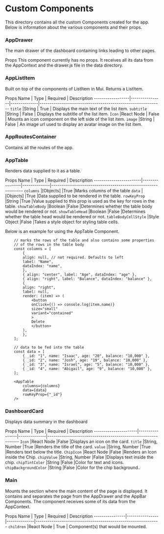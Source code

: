 # Custom Components
This directory contains all the custom Components created for the app. Below is information about the various 
components and their props.

### AppDrawer
The main drawer of the dashboard containing links leading to other pages.

Props
This component currently has no props. It receives all its data from the AppContext and the drawer.js file in the 
data directory.


### AppListItem
Built on top of the components of ListItem in Mui. Returns a ListItem.

Props
Name              | Type           | Required     | Description
------------------|----------------|--------------|--------------------------------------------------------------
`title`           |String          | True         | Displays the main text of the list item.
`subtitle`        |String          | False        | Displays the subtitle of the list item.
`Icon`            |React Node      | False        | Mounts an icon component on the left side of the list item.
`image`           |String          | False        | An image url used to display an avatar image on the list item.


### AppRoutesContainer
Contains all the routes of the app.


### AppTable
Renders data supplied to it as a table.

Props
Name                    | Type           | Required     | Description
------------------------|----------------|--------------|---------------------------------------------------------------
`columns`               |[Objects]       |True          |Marks columns of the table
`data`                  |[Objects]       |True          |Data supplied to be rendered in the table.
`rowKeyProp`            |String          |True          |Value supplied to this prop is used as the key for rows in the table.
`showTableBody`         |Boolean         |False         |Determines whether the table body would be rendered or not.
`showTableHead`         |Boolean         |False         |Determines whether the table head would be rendered or not.
`tableBodyCellStyle`    |Style Object    |False         |Takes a style object for styling table cells.

Below is an example for using the AppTable Component.
```
    // marks the rows of the table and also contains some properties
    // of the rows in the table body
    const columns = [
        {
        align: null, // not required. Defaults to left
        label: "Name",
        dataIndex: "name",
        },
        { align: "center", label: "Age", dataIndex: "age" },
        { align: "right", label: "Balance", dataIndex: "balance" },
        {
        align: "right",
        label: null,
        render: (item) => (
            <button
            onClick={() => console.log(item.name)}
            size="small"
            variant="contained"
            >
            Delete
            </button>
        ),
        },
    ];

    // data to be fed into the table
    const data = [
        { _id: "1", name: "Isaac", age: "20", balance: "10,000" },
        { _id: "2", name: "Josh", age: "19", balance: "10,000" },
        { _id: "3", name: "Israel", age: "5", balance: "10,000" },
        { _id: "4", name: "Abigail", age: "9", balance: "10,000" },
    ];

    <AppTable 
        columns={columns}
        data={data}
        rowKeyProp={"_id"}   
    />
```



### DashboardCard
Displays data summary in the dashboard

Props
Name                  | Type           | Required     | Description
----------------------|----------------|--------------|---------------------------------------------------------------
`Icon`                |React Node      |False         |Displays an icon on the card.
`title`               |String, Number  |True          |Renders the title of the card.
`value`               |String, Number  |True          |Renders text below the title.
`ChipIcon`            |React Node      |False         |Renders an Icon inside the Chip.
`chipValue`           |String, Number  |False         |Displays text inside the chip.
`chipTintColor`       |String          |False         |Color for text and icons.
`chipBackgroundColor` |String          |False         |Color for the chip background..

### Main
Mounts the section where the main content of the page is displayed. It contains and separates the page from the AppDrawer
and the AppBar Components. The component receives some of its data from the AppContext.

Props
Name            | Type           | Required     | Description
----------------|----------------|--------------|---------------------------------------------------------------
`children`        |React Node      | True         | Component(s) that would be mounted.    